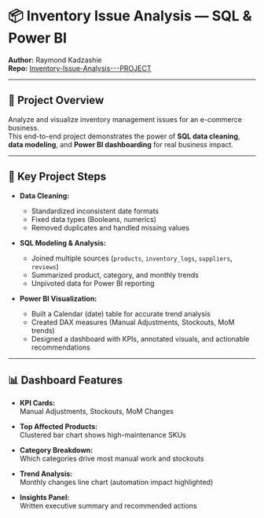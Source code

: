 # 📦 Inventory Issue Analysis — SQL & Power BI

**Author:** Raymond Kadzashie  
**Repo:** [Inventory-Issue-Analysis---PROJECT](https://github.com/rkwasi123/Inventory-Issue-Analysis---PROJECT)

---

## 🚀 Project Overview

Analyze and visualize inventory management issues for an e-commerce business.  
This end-to-end project demonstrates the power of **SQL data cleaning**, **data modeling**, and **Power BI dashboarding** for real business impact.

---

## 🧩 Key Project Steps

- **Data Cleaning:**  
  - Standardized inconsistent date formats  
  - Fixed data types (Booleans, numerics)  
  - Removed duplicates and handled missing values

- **SQL Modeling & Analysis:**  
  - Joined multiple sources (`products`, `inventory_logs`, `suppliers`, `reviews`)  
  - Summarized product, category, and monthly trends  
  - Unpivoted data for Power BI reporting

- **Power BI Visualization:**  
  - Built a Calendar (date) table for accurate trend analysis  
  - Created DAX measures (Manual Adjustments, Stockouts, MoM trends)  
  - Designed a dashboard with KPIs, annotated visuals, and actionable recommendations

---

## 📊 **Dashboard Features**

- **KPI Cards:**  
  Manual Adjustments, Stockouts, MoM Changes

- **Top Affected Products:**  
  Clustered bar chart shows high-maintenance SKUs

- **Category Breakdown:**  
  Which categories drive most manual work and stockouts

- **Trend Analysis:**  
  Monthly changes line chart (automation impact highlighted)

- **Insights Panel:**  
  Written executive summary and recommended actions






